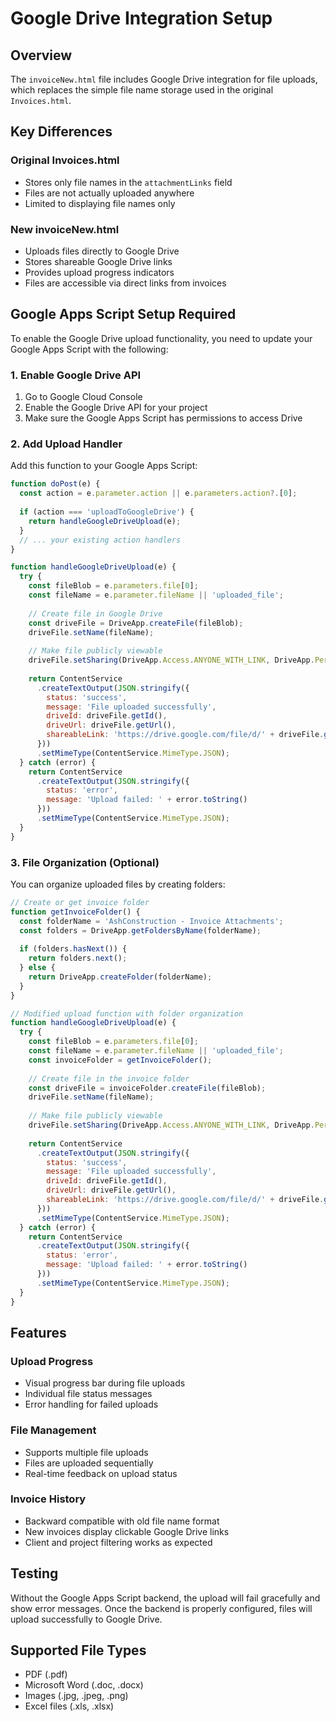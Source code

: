 # Google Drive Integration Setup

## Overview

The `invoiceNew.html` file includes Google Drive integration for file uploads, which replaces the simple file name storage used in the original `Invoices.html`.

## Key Differences

### Original Invoices.html
- Stores only file names in the `attachmentLinks` field
- Files are not actually uploaded anywhere
- Limited to displaying file names only

### New invoiceNew.html
- Uploads files directly to Google Drive
- Stores shareable Google Drive links
- Provides upload progress indicators
- Files are accessible via direct links from invoices

## Google Apps Script Setup Required

To enable the Google Drive upload functionality, you need to update your Google Apps Script with the following:

### 1. Enable Google Drive API
1. Go to Google Cloud Console
2. Enable the Google Drive API for your project
3. Make sure the Google Apps Script has permissions to access Drive

### 2. Add Upload Handler
Add this function to your Google Apps Script:

```javascript
function doPost(e) {
  const action = e.parameter.action || e.parameters.action?.[0];
  
  if (action === 'uploadToGoogleDrive') {
    return handleGoogleDriveUpload(e);
  }
  // ... your existing action handlers
}

function handleGoogleDriveUpload(e) {
  try {
    const fileBlob = e.parameters.file[0];
    const fileName = e.parameter.fileName || 'uploaded_file';
    
    // Create file in Google Drive
    const driveFile = DriveApp.createFile(fileBlob);
    driveFile.setName(fileName);
    
    // Make file publicly viewable
    driveFile.setSharing(DriveApp.Access.ANYONE_WITH_LINK, DriveApp.Permission.VIEW);
    
    return ContentService
      .createTextOutput(JSON.stringify({
        status: 'success',
        message: 'File uploaded successfully',
        driveId: driveFile.getId(),
        driveUrl: driveFile.getUrl(),
        shareableLink: 'https://drive.google.com/file/d/' + driveFile.getId() + '/view'
      }))
      .setMimeType(ContentService.MimeType.JSON);
  } catch (error) {
    return ContentService
      .createTextOutput(JSON.stringify({
        status: 'error',
        message: 'Upload failed: ' + error.toString()
      }))
      .setMimeType(ContentService.MimeType.JSON);
  }
}
```

### 3. File Organization (Optional)
You can organize uploaded files by creating folders:

```javascript
// Create or get invoice folder
function getInvoiceFolder() {
  const folderName = 'AshConstruction - Invoice Attachments';
  const folders = DriveApp.getFoldersByName(folderName);
  
  if (folders.hasNext()) {
    return folders.next();
  } else {
    return DriveApp.createFolder(folderName);
  }
}

// Modified upload function with folder organization
function handleGoogleDriveUpload(e) {
  try {
    const fileBlob = e.parameters.file[0];
    const fileName = e.parameter.fileName || 'uploaded_file';
    const invoiceFolder = getInvoiceFolder();
    
    // Create file in the invoice folder
    const driveFile = invoiceFolder.createFile(fileBlob);
    driveFile.setName(fileName);
    
    // Make file publicly viewable
    driveFile.setSharing(DriveApp.Access.ANYONE_WITH_LINK, DriveApp.Permission.VIEW);
    
    return ContentService
      .createTextOutput(JSON.stringify({
        status: 'success',
        message: 'File uploaded successfully',
        driveId: driveFile.getId(),
        driveUrl: driveFile.getUrl(),
        shareableLink: 'https://drive.google.com/file/d/' + driveFile.getId() + '/view'
      }))
      .setMimeType(ContentService.MimeType.JSON);
  } catch (error) {
    return ContentService
      .createTextOutput(JSON.stringify({
        status: 'error',
        message: 'Upload failed: ' + error.toString()
      }))
      .setMimeType(ContentService.MimeType.JSON);
  }
}
```

## Features

### Upload Progress
- Visual progress bar during file uploads
- Individual file status messages
- Error handling for failed uploads

### File Management
- Supports multiple file uploads
- Files are uploaded sequentially
- Real-time feedback on upload status

### Invoice History
- Backward compatible with old file name format
- New invoices display clickable Google Drive links
- Client and project filtering works as expected

## Testing

Without the Google Apps Script backend, the upload will fail gracefully and show error messages. Once the backend is properly configured, files will upload successfully to Google Drive.

## Supported File Types

- PDF (.pdf)
- Microsoft Word (.doc, .docx) 
- Images (.jpg, .jpeg, .png)
- Excel files (.xls, .xlsx)